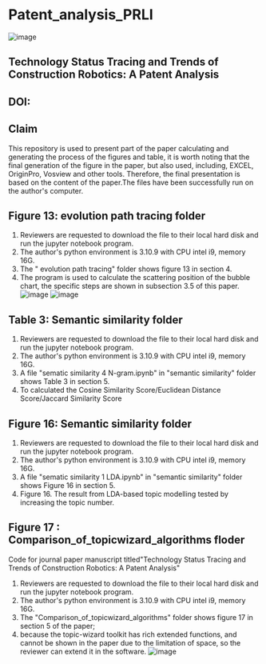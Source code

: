 # Patent_analysis_PRLI
![image](https://github.com/lymgz/Patent_PRLI/assets/50073088/fe8724cb-3470-446a-95ac-f3ece9b59246)
## Technology Status Tracing and Trends of Construction Robotics: A Patent Analysis
## DOI: 

## Claim
This repository is used to present part of the paper calculating and generating the process of the figures and table, it is worth noting that the final generation of the figure in the paper, but also used, including, EXCEL, OriginPro, Vosview and other tools. Therefore, the final presentation is based on the content of the paper.The files have been successfully run on the author's computer.

## Figure 13: evolution path tracing folder
1. Reviewers are requested to download the file to their local hard disk and run the jupyter notebook program.
2. The author's python environment is 3.10.9 with CPU intel i9, memory 16G.
3. The " evolution path tracing" folder shows figure 13 in section 4.
4. The program is used to calculate the scattering position of the bubble chart, the specific steps are shown in subsection 3.5 of this paper.
![image](https://github.com/lymgz/Patent_PRLI/assets/50073088/6750d8c5-dd1a-4d0d-84ed-b7de550ecb0e)
![image](https://github.com/lymgz/Patent_PRLI/assets/50073088/cef7b092-fa1f-45ed-b0f2-a95ec6578082)


## Table 3: Semantic similarity folder
1. Reviewers are requested to download the file to their local hard disk and run the jupyter notebook program.
2. The author's python environment is 3.10.9 with CPU intel i9, memory 16G.
3. A file "sematic similarity 4 N-gram.ipynb" in "semantic similarity" folder shows Table 3 in section 5.
4. To calculated the Cosine Similarity Score/Euclidean Distance Score/Jaccard Similarity Score

## Figure 16: Semantic similarity folder
1. Reviewers are requested to download the file to their local hard disk and run the jupyter notebook program.
2. The author's python environment is 3.10.9 with CPU intel i9, memory 16G.
3.  A file "sematic similarity 1 LDA.ipynb" in "semantic similarity" folder shows Figure 16 in section 5.
4.  Figure 16. The result from LDA-based topic modelling tested by increasing the topic number.

## Figure 17 : Comparison_of_topicwizard_algorithms floder
Code for journal paper manuscript titled"Technology Status Tracing and Trends of Construction Robotics: A Patent Analysis"
1. Reviewers are requested to download the file to their local hard disk and run the jupyter notebook program.
2. The author's python environment is 3.10.9 with CPU intel i9, memory 16G.
3. The "Comparison_of_topicwizard_algorithms" folder shows figure 17 in section 5 of the paper;
4. because the topic-wizard toolkit has rich extended functions, and cannot be shown in the paper due to the limitation of space, so the reviewer can extend it in the software.
   ![image](https://github.com/lymgz/Patent_PRLI/assets/50073088/767b0612-02ca-4cd5-b9f1-6c6efa1f8175)



